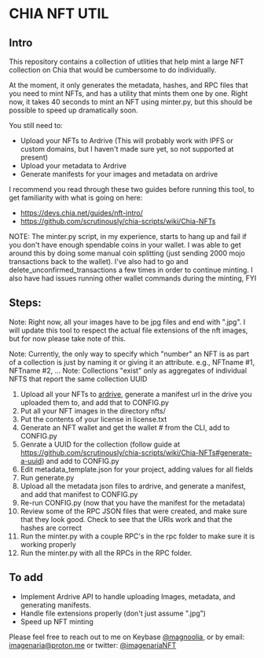 # CHIA NFT UTIL

## Intro

This repository contains a collection of utlities that help mint a large NFT collection on Chia that would be cumbersome to do individually.

At the moment, it only generates the metadata, hashes, and RPC files that you need to mint NFTs, and has a utility that mints them one by one. Right now, it takes 40 seconds to mint an NFT using minter.py, but this should be possible to speed up dramatically soon.

You still need to:

-   Upload your NFTs to Ardrive (This will probably work with IPFS or custom domains, but I haven't made sure yet, so not supported at present)
-   Upload your metadata to Ardrive
-   Generate manifests for your images and metadata on ardrive

I recommend you read through these two guides before running this tool, to get familiarity with what is going on here:

- https://devs.chia.net/guides/nft-intro/
- https://github.com/scrutinously/chia-scripts/wiki/Chia-NFTs

NOTE: 
The minter.py script, in my experience, starts to hang up and fail if you don't have enough spendable coins in your wallet. I was able to get around this by doing some manual coin splitting (just sending 2000 mojo transactions back to the wallet). I've also had to go and delete_unconfirmed_transactions a few times in order to continue minting. I also have had issues running other wallet commands during the minting, FYI

## Steps:

Note: Right now, all your images have to be jpg files and end with ".jpg". I will update this tool to respect the actual file extensions of the nft images, but for now please take note of this.

Note: Currently, the only way to specify which "number" an NFT is as part of a collection is just by naming it or giving it an attribute. e.g., NFTname #1, NFTname #2, ...
Note: Collections "exist" only as aggregates of individual NFTS that report the same collection UUID

1. Upload all your NFTs to [ardrive](https://ardrive.io/), generate a manifest url in the drive you uploaded them to, and add that to CONFIG.py
2. Put all your NFT images in the directory nfts/
3. Put the contents of your license in license.txt
4. Generate an NFT wallet and get the wallet # from the CLI, add to CONFIG.py
5. Genrate a UUID for the collection (follow guide at https://github.com/scrutinously/chia-scripts/wiki/Chia-NFTs#generate-a-uuid) and add to CONFIG.py
6. Edit metadata_template.json for your project, adding values for all fields
7. Run generate.py
8. Upload all the metadata json files to ardrive, and generate a manifest, and add that manifest to CONFIG.py
9. Re-run CONFIG.py (now that you have the manifest for the metadata)
10. Review some of the RPC JSON files that were created, and make sure that they look good. Check to see that the URIs work and that the hashes are correct
11. Run the minter.py with a couple RPC's in the rpc folder to make sure it is working properly
12. Run the minter.py with all the RPCs in the RPC folder.

## To add

-   Implement Ardrive API to handle uploading Images, metadata, and generating manifests.
-   Handle file extensions properly (don't just assume ".jpg")
-   Speed up NFT minting

Please feel free to reach out to me on Keybase [@magnoolia](https://keybase.io/magnoolia), or by email: imagenaria@proton.me or twitter: [@imagenariaNFT](https://twitter.com/imagenariaNFT)
